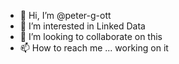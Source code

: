 - 👋 Hi, I’m @peter-g-ott
- 👀 I’m interested in Linked Data
- 💞️ I’m looking to collaborate on this
- 📫 How to reach me ... working on it

<!---
peter-g-ott/peter-g-ott is a ✨ special ✨ repository because its `README.md` (this file) appears on your GitHub profile.
You can click the Preview link to take a look at your changes.
--->
